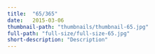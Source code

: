 ```yaml
--- 
title:  "65/365"
date:   2015-03-06
thumbnail-path: "thumbnails/thumbnail-65.jpg"
full-path: "full-size/full-size-65.jpg"
short-description: "Description"
---
```

